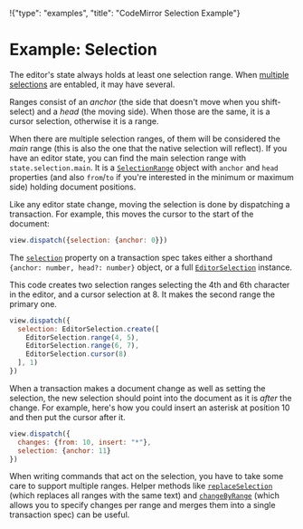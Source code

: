 !{"type": "examples", "title": "CodeMirror Selection Example"}

# Example: Selection

The editor's state always holds at least one selection range. When
[multiple
selections](../../docs/ref/#state.EditorState^allowMultipleSelections)
are entabled, it may have several.

Ranges consist of an *anchor* (the side that doesn't move when you
shift-select) and a *head* (the moving side). When those are the same,
it is a cursor selection, otherwise it is a range.

When there are multiple selection ranges, of them will be considered
the *main* range (this is also the one that the native selection will
reflect). If you have an editor state, you can find the main selection
range with `state.selection.main`. It is a
[`SelectionRange`](##state.SelectionRange) object with `anchor` and
`head` properties (and also `from`/`to` if you're interested in the
minimum or maximum side) holding document positions.

Like any editor state change, moving the selection is done by
dispatching a transaction. For example, this moves the cursor to the
start of the document:

```javascript
view.dispatch({selection: {anchor: 0}})
```

The [`selection`](##state.TransactionSpec.selection) property on a
transaction spec takes either a shorthand `{anchor: number, head?:
number}` object, or a full
[`EditorSelection`](##state.EditorSelection) instance.

This code creates two selection ranges selecting the 4th and 6th
character in the editor, and a cursor selection at 8. It makes the
second range the primary one.

```javascript
view.dispatch({
  selection: EditorSelection.create([
    EditorSelection.range(4, 5),
    EditorSelection.range(6, 7),
    EditorSelection.cursor(8)
  ], 1)
})
```

When a transaction makes a document change as well as setting the
selection, the new selection should point into the document as it is
*after* the change. For example, here's how you could insert an
asterisk at position 10 and then put the cursor after it.

```javascript
view.dispatch({
  changes: {from: 10, insert: "*"},
  selection: {anchor: 11}
})
```

When writing commands that act on the selection, you have to take some
care to support multiple ranges. Helper methods like
[`replaceSelection`](##state.EditorState.replaceSelection) (which
replaces all ranges with the same text) and
[`changeByRange`](##state.EditorState.changeByRange) (which allows you
to specify changes per range and merges them into a single transaction
spec) can be useful.
